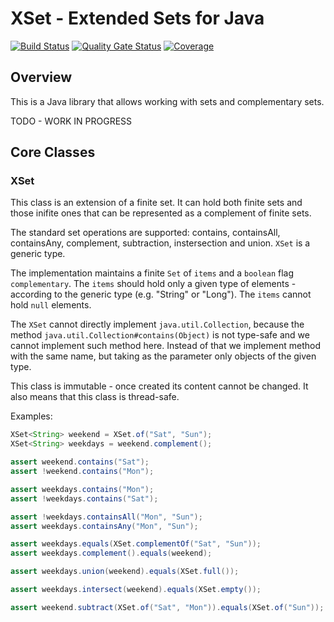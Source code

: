 # XSet - Extended Sets for Java

[![Build Status](https://travis-ci.com/vbartacek/xset-java.svg?branch=develop)](https://travis-ci.com/vbartacek/xset-java)
[![Quality Gate Status](https://sonarcloud.io/api/project_badges/measure?project=com.spoledge.xset%3Axset&metric=alert_status)](https://sonarcloud.io/dashboard?id=com.spoledge.xset%3Axset)
[![Coverage](https://sonarcloud.io/api/project_badges/measure?project=com.spoledge.xset%3Axset&metric=coverage)](https://sonarcloud.io/dashboard?id=com.spoledge.xset%3Axset)


## Overview

This is a Java library that allows working with sets and complementary sets.

TODO - WORK IN PROGRESS


## Core Classes

### XSet

This class is an extension of a finite set.
It can hold both finite sets and those inifite ones that can be represented as a complement of finite sets.

The standard set operations are supported: contains, containsAll, containsAny, complement, subtraction, instersection and union.
`XSet` is a generic type.

The implementation maintains a finite `Set` of `items` and a `boolean` flag `complementary`.
The `items` should hold only a given type of elements - according to the generic type (e.g. "String" or "Long").
The `items` cannot hold `null` elements.

The `XSet` cannot directly implement `java.util.Collection`, because the method `java.util.Collection#contains(Object)`
is not type-safe and we cannot implement such method here.
Instead of that we implement method with the same name, but taking as the parameter only objects of the given type.

This class is immutable - once created its content cannot be changed.
It also means that this class is thread-safe.

Examples:

```java
XSet<String> weekend = XSet.of("Sat", "Sun");
XSet<String> weekdays = weekend.complement();

assert weekend.contains("Sat");
assert !weekend.contains("Mon");

assert weekdays.contains("Mon");
assert !weekdays.contains("Sat");

assert !weekdays.containsAll("Mon", "Sun");
assert weekdays.containsAny("Mon", "Sun");

assert weekdays.equals(XSet.complementOf("Sat", "Sun"));
assert weekdays.complement().equals(weekend);

assert weekdays.union(weekend).equals(XSet.full());

assert weekdays.intersect(weekend).equals(XSet.empty());

assert weekend.subtract(XSet.of("Sat", "Mon")).equals(XSet.of("Sun"));
```

